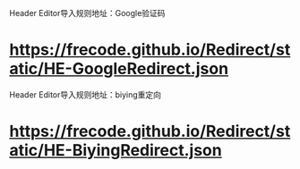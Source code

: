 
Header Editor导入规则地址：Google验证码
# https://frecode.github.io/Redirect/static/HE-GoogleRedirect.json
Header Editor导入规则地址：biying重定向
# https://frecode.github.io/Redirect/static/HE-BiyingRedirect.json
